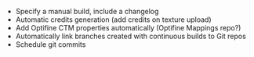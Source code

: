 - Specify a manual build, include a changelog
- Automatic credits generation (add credits on texture upload)
- Add Optifine CTM properties automatically (Optifine Mappings repo?)
- Automatically link branches created with continuous builds to Git repos
- Schedule git commits
